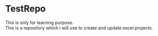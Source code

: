 # TestRepo
This is only for learning purpose.<br>
This is a repository which i will use to create and update excel projects.

